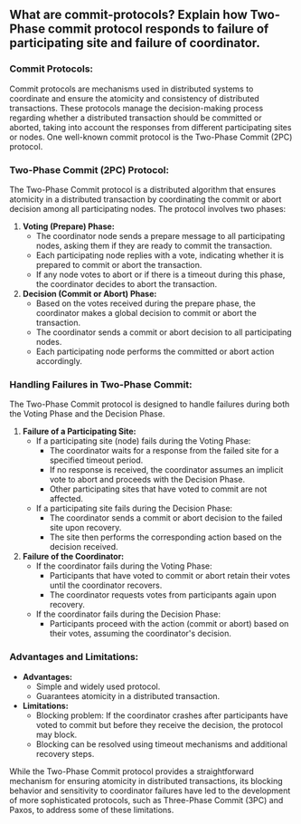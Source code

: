 ## What are commit-protocols? Explain how Two-Phase commit protocol responds to failure of participating site and failure of coordinator.

### Commit Protocols:
Commit protocols are mechanisms used in distributed systems to coordinate and ensure the atomicity and consistency of distributed transactions. These protocols manage the decision-making process regarding whether a distributed transaction should be committed or aborted, taking into account the responses from different participating sites or nodes. One well-known commit protocol is the Two-Phase Commit (2PC) protocol.

### Two-Phase Commit (2PC) Protocol:
The Two-Phase Commit protocol is a distributed algorithm that ensures atomicity in a distributed transaction by coordinating the commit or abort decision among all participating nodes. The protocol involves two phases:

1. **Voting (Prepare) Phase:**
    - The coordinator node sends a prepare message to all participating nodes, asking them if they are ready to commit the transaction.
    - Each participating node replies with a vote, indicating whether it is prepared to commit or abort the transaction.
    - If any node votes to abort or if there is a timeout during this phase, the coordinator decides to abort the transaction.
2. **Decision (Commit or Abort) Phase:**
    - Based on the votes received during the prepare phase, the coordinator makes a global decision to commit or abort the transaction.
    - The coordinator sends a commit or abort decision to all participating nodes.
    - Each participating node performs the committed or abort action accordingly.

### Handling Failures in Two-Phase Commit:
The Two-Phase Commit protocol is designed to handle failures during both the Voting Phase and the Decision Phase.

1. **Failure of a Participating Site:**
    - If a participating site (node) fails during the Voting Phase:
      - The coordinator waits for a response from the failed site for a specified timeout period.
      - If no response is received, the coordinator assumes an implicit vote to abort and proceeds with the Decision Phase.
      - Other participating sites that have voted to commit are not affected.
    - If a participating site fails during the Decision Phase:
      - The coordinator sends a commit or abort decision to the failed site upon recovery.
      - The site then performs the corresponding action based on the decision received.
2. **Failure of the Coordinator:**
    - If the coordinator fails during the Voting Phase:
      - Participants that have voted to commit or abort retain their votes until the coordinator recovers.
      - The coordinator requests votes from participants again upon recovery.
    - If the coordinator fails during the Decision Phase:
      - Participants proceed with the action (commit or abort) based on their votes, assuming the coordinator's decision.

### Advantages and Limitations:
- **Advantages:**
  - Simple and widely used protocol.
  - Guarantees atomicity in a distributed transaction.
- **Limitations:**
  - Blocking problem: If the coordinator crashes after participants have voted to commit but before they receive the decision, the protocol may block.
  - Blocking can be resolved using timeout mechanisms and additional recovery steps.

While the Two-Phase Commit protocol provides a straightforward mechanism for ensuring atomicity in distributed transactions, its blocking behavior and sensitivity to coordinator failures have led to the development of more sophisticated protocols, such as Three-Phase Commit (3PC) and Paxos, to address some of these limitations.

